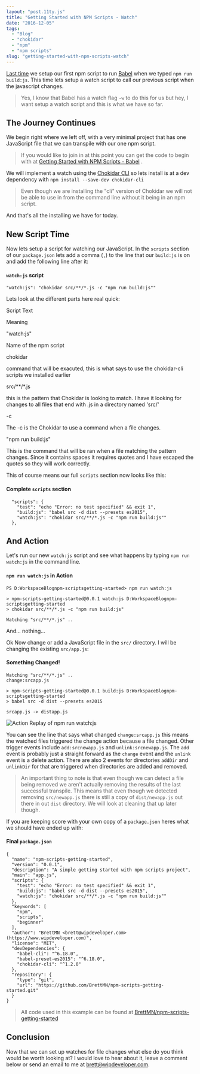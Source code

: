```yaml
---
layout: "post.11ty.js"
title: "Getting Started with NPM Scripts - Watch"
date: "2016-12-05"
tags: 
  - "Blog"
  - "chokidar"
  - "npm"
  - "npm scripts"
slug: "getting-started-with-npm-scripts-watch"
---
```


[Last time](/2016/12/05/getting-started-with-npm-scripts-babel/) we setup our first npm script to run [Babel](https://babeljs.io/) when we typed `npm run build:js`. This time lets setup a watch script to call our previous script when the javascript changes.

> Yes, I know that Babel has a watch flag `-w` to do this for us but hey, I want setup a watch script and this is what we have so far.

## The Journey Continues

We begin right where we left off, with a very minimal project that has one JavaScript file that we can transpile with our one npm script.

> If you would like to join in at this point you can get the code to begin with at [Getting Started with NPM Scripts - Babel](https://github.com/BrettMN/npm-scripts-getting-started/releases/tag/post01) .

We will implement a watch using the [Chokidar CLI](https://www.npmjs.com/package/chokidar-cli) so lets install is at a dev dependency with `npm install --save-dev chokidar-cli`

> Even though we are installing the "cli" version of Chokidar we will not be able to use in from the command line without it being in an npm script.

And that's all the installing we have for today.

## New Script Time

Now lets setup a script for watching our JavaScript. In the `scripts` section of our `package.json` lets add a comma (`,`) to the line that our `build:js` is on and add the following line after it:

#### `watch:js` script

```
"watch:js": "chokidar src/**/*.js -c "npm run build:js""
```

Lets look at the different parts here real quick:

Script Text

Meaning

"watch:js"

Name of the npm script

chokidar

command that will be exacuted, this is what says to use the chokidar-cli scripts we installed earlier

src/\*\*/\*.js

this is the pattern that Chokidar is looking to match. I have it looking for changes to all files that end with .js in a directory named 'src/'

\-c

The -c is the Chokidar to use a command when a file changes.

"npm run build:js"

This is the command that will be ran when a file matching the pattern changes. Since it contains spaces it requires quotes and I have escaped the quotes so they will work correctly.

This of course means our full `scripts` section now looks like this:

#### Complete `scripts` section

```
  "scripts": {
    "test": "echo "Error: no test specified" && exit 1",
    "build:js": "babel src -d dist --presets es2015",
    "watch:js": "chokidar src/**/*.js -c "npm run build:js""
  },
```

## And Action

Let's run our new `watch:js` script and see what happens by typing `npm run watch:js` in the command line.

#### `npm run watch:js` in Action

```
PS D:WorkspaceBlognpm-scriptsgetting-started> npm run watch:js

> npm-scripts-getting-started@0.0.1 watch:js D:WorkspaceBlognpm-scriptsgetting-started
> chokidar src/**/*.js -c "npm run build:js"

Watching "src/**/*.js" ..  
```

And... nothing...

Ok Now change or add a JavaScript file in the `src/` directory. I will be changing the existing `src/app.js`:

#### Something Changed!

```
Watching "src/**/*.js" ..  
change:srcapp.js

> npm-scripts-getting-started@0.0.1 build:js D:WorkspaceBlognpm-scriptsgetting-started
> babel src -d dist --presets es2015

srcapp.js -> distapp.js  
```

![Action Replay of npm run watch:js](images/npm-scripts-watch.gif)

You can see the line that says what changed `change:srcapp.js` this means the watched files triggered the change action because a file changed. Other trigger events include `add:srcnewapp.js` and `unlink:srcnewapp.js`. The `add` event is probably just a straight forward as the `change` event and the `unlink` event is a delete action. There are also 2 events for directories `addDir` and `unlinkDir` for that are triggered when directories are added and removed.

> An important thing to note is that even though we can detect a file being removed we aren't actually removing the results of the last successful transpile. This means that even though we detected removing `src/newapp.js` there is still a copy of `dist/newapp.js` out there in out `dist` directory. We will look at cleaning that up later though.

If you are keeping score with your own copy of a `package.json` heres what we should have ended up with:

#### Final `package.json`

```
{
  "name": "npm-scripts-getting-started",
  "version": "0.0.1",
  "description": "A simple getting started with npm scripts project",
  "main": "app.js",
  "scripts": {
    "test": "echo "Error: no test specified" && exit 1",
    "build:js": "babel src -d dist --presets es2015",
    "watch:js": "chokidar src/**/*.js -c "npm run build:js""
  },
  "keywords": [
    "npm",
    "scripts",
    "beginner"
  ],
  "author": "BrettMN <brett@wipdeveloper.com> (https://www.wipdeveloper.com)",
  "license": "MIT",
  "devDependencies": {
    "babel-cli": "^6.18.0",
    "babel-preset-es2015": "^6.18.0",
    "chokidar-cli": "^1.2.0"
  },
  "repository": {
    "type": "git",
    "url": "https://github.com/BrettMN/npm-scripts-getting-started.git"
  }
}
```

> All code used in this example can be found at [BrettMN/npm-scripts-getting-started](https://github.com/BrettMN/npm-scripts-getting-started)

## Conclusion

Now that we can set up watches for file changes what else do you think would be worth looking at? I would love to hear about it, leave a comment below or send an email to me at [brett@wipdeveloper.com](mailto:brett@wipdeveloper.com).

